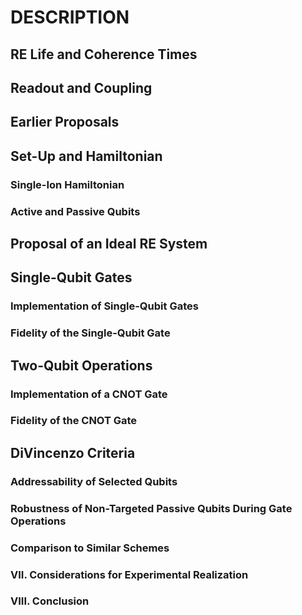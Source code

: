 # DESCRIPTION

## RE Life and Coherence Times

## Readout and Coupling

## Earlier Proposals

## Set-Up and Hamiltonian

### Single-Ion Hamiltonian

### Active and Passive Qubits

## Proposal of an Ideal RE System

## Single-Qubit Gates

### Implementation of Single-Qubit Gates

### Fidelity of the Single-Qubit Gate

## Two-Qubit Operations

### Implementation of a CNOT Gate

### Fidelity of the CNOT Gate

## DiVincenzo Criteria

### Addressability of Selected Qubits

### Robustness of Non-Targeted Passive Qubits During Gate Operations

### Comparison to Similar Schemes

### VII. Considerations for Experimental Realization

### VIII. Conclusion

